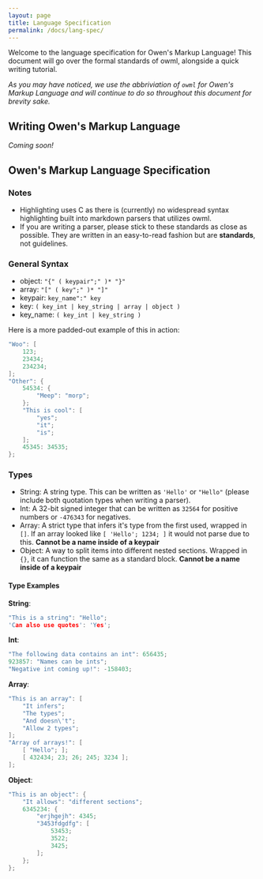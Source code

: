 ```yaml
---
layout: page
title: Language Specification
permalink: /docs/lang-spec/
---
```

Welcome to the language specification for Owen's Markup Language! This document will go over the formal standards of owml, alongside a quick writing tutorial.

*As you may have noticed, we use the abbriviation of `owml` for Owen's Markup Language and will continue to do so throughout this document for brevity sake.*

## Writing Owen's Markup Language

*Coming soon!*

## Owen's Markup Language Specification

### Notes

- Highlighting uses C as there is (currently) no widespread syntax highlighting built into markdown parsers that utilizes owml.
- If you are writing a parser, please stick to these standards as close as possible. They are written in an easy-to-read fashion but are **standards**, not guidelines.

### General Syntax

- object: `"{" ( keypair";" )* "}"`
- array: `"[" ( key";" )* "]"`
- keypair: `key_name":" key`
- key: `( key_int | key_string | array | object )`
- key_name: `( key_int | key_string )`

Here is a more padded-out example of this in action:

```c
"Woo": [
    123;
    23434;
    234234;
];
"Other": {
    54534: {
        "Meep": "morp";
    };
    "This is cool": [
        "yes";
        "it";
        "is";
    ];
    45345: 34535;
};
```

### Types

- String: A string type. This can be written as `'Hello'` or `"Hello"` (please include both quotation types when writing a parser).
- Int: A 32-bit signed integer that can be written as `32564` for positive numbers or `-476343` for negatives.
- Array: A strict type that infers it's type from the first used, wrapped in `[]`. If an array looked like `[ 'Hello'; 1234; ]` it would not parse due to this. **Cannot be a name inside of a keypair**
- Object: A way to split items into different nested sections. Wrapped in `{}`, it can function the same as a standard block. **Cannot be a name inside of a keypair**

#### Type Examples

**String**:

```c
"This is a string": "Hello";
'Can also use quotes': 'Yes';
```

**Int**:

```c
"The following data contains an int": 656435;
923857: "Names can be ints";
"Negative int coming up!": -158403;
```

**Array**:

```c
"This is an array": [
    "It infers";
    "The types";
    "And doesn\'t";
    "Allow 2 types";
];
"Array of arrays!": [
    [ "Hello"; ];
    [ 432434; 23; 26; 245; 3234 ];
];
```

**Object**:

```c
"This is an object": {
    "It allows": "different sections";
    6345234: {
        "erjhgejh": 4345;
        "3453fdgdfg": [
            53453;
            3522;
            3425;
        ];
    };
};
```
